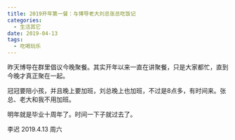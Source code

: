 ```yaml
---
title: 2019开年第一餐：与博导老大刘总张总吃饭记
categories:
  - 生活其它
date: 2019-04-13
tags:
  - 吃喝玩乐
---
```

昨天博导在群里倡议今晚聚餐。其实开年以来一直在讲聚餐，只是大家都忙，直到今晚才真正聚在一起。  
<!-- more --> 
冠冠要陪小孩，并且晚上要加班，刘总晚上也加班，不过是8点多，有时间来。张总、老大和我不用加班。  


明年就是毕业十周年了。时间一下子就过去了。  


李迟 2019.4.13 周六

